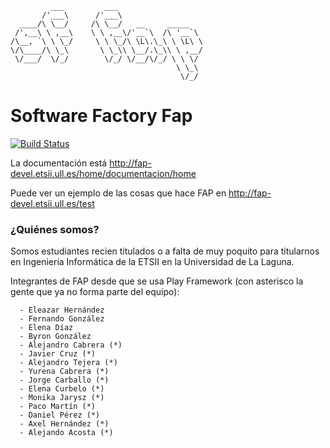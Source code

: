              ___         ___                   
           /'___\      /'___\                  
      ____/\ \__/     /\ \__/   __     _____   
     /',__\ \ ,__\    \ \ ,__\/'__`\  /\ '__`\ 
    /\__, `\ \ \_/     \ \ \_/\ \L\.\_\ \ \L\ \
    \/\____/\ \_\       \ \_\\ \__/.\_\\ \ ,__/
     \/___/  \/_/        \/_/ \/__/\/_/ \ \ \/ 
                                         \ \_\ 
                                          \/_/ 


# Software Factory Fap

[![Build Status](https://travis-ci.org/FAP-Team/Fap-Module.svg?branch=platino2@FirmaMiniApplet)](https://travis-ci.org/FAP-Team/Fap-Module)

La documentación está http://fap-devel.etsii.ull.es/home/documentacion/home

Puede ver un ejemplo de las cosas que hace FAP en http://fap-devel.etsii.ull.es/test

### ¿Quiénes somos?

   Somos estudiantes recien titulados o a falta de muy poquito para titularnos en Ingeniería Informática de la ETSII en la Universidad de La Laguna.

   Integrantes de FAP desde que se usa Play Framework (con asterisco la gente que ya no forma parte del equipo):

      - Eleazar Hernández
      - Fernando González
      - Elena Díaz
      - Byron González
      - Alejandro Cabrera (*)
      - Javier Cruz (*) 
      - Alejandro Tejera (*)
      - Yurena Cabrera (*)
      - Jorge Carballo (*)
      - Elena Curbelo (*)
      - Monika Jarysz (*)
      - Paco Martín (*)
      - Daniel Pérez (*) 
      - Axel Hernández (*)
      - Alejando Acosta (*)
